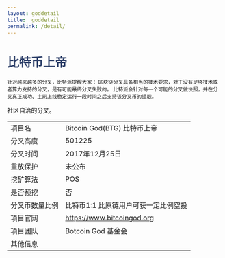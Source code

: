 ```yaml
---
layout: goddetail
title:  goddetail
permalink: /detail/
---
```

<h1 style="color: #2F416A">比特币上帝</h1>
<small>针对越来越多的分叉，比特派提醒大家：
       区块链分叉具备相当的技术要求，对于没有足够技术或者算力支持的分叉，是有可能最终分叉失败的。
       比特派会针对每一个可能的分叉做快照，并在分叉真正成功、主网上线稳定运行一段时间之后支持该分叉币的提取。
</small>
<p>社区自治的分叉。
</p>
<table class="center">
  <tbody>
    <tr>
        <td class="tablehalf">项目名</td>
        <td class="tablehalf">Bitcoin God(BTG) 比特币上帝</td>
    </tr>
    <tr>
        <td>分叉高度</td>
        <td>501225</td>
    </tr>
    <tr>
        <td>分叉时间</td>
        <td>2017年12月25日</td>
    </tr>
    <tr>
        <td>重放保护</td>
        <td>未公布</td>
    </tr>
    <tr>
        <td>挖矿算法</td>
        <td>POS</td>
    </tr>
    <tr>
        <td>是否预挖</td>
        <td>否</td>
    </tr>
    <tr>
        <td>分叉币数量比例</td>
        <td>比特币1:1 比原链用户可获一定比例空投</td>
    </tr>
    <tr>
        <td>项目官网</td>
        <td><a href="https://www.bitcoingod.org/" target="_blank">https://www.bitcoingod.org</a></td>
    </tr>
    <tr>
        <td>项目团队</td>
        <td>Botcoin God 基金会</td>
    </tr>
    <tr>
        <td>其他信息</td>
        <td></td>
    </tr>
  </tbody>
</table>